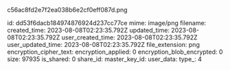 c56ac8fd2e7f2ea038b6e2cf0eff087d.png

id: dd53f6dacb184974876924d237cc77ce
mime: image/png
filename: 
created_time: 2023-08-08T02:23:35.792Z
updated_time: 2023-08-08T02:23:35.792Z
user_created_time: 2023-08-08T02:23:35.792Z
user_updated_time: 2023-08-08T02:23:35.792Z
file_extension: png
encryption_cipher_text: 
encryption_applied: 0
encryption_blob_encrypted: 0
size: 97935
is_shared: 0
share_id: 
master_key_id: 
user_data: 
type_: 4